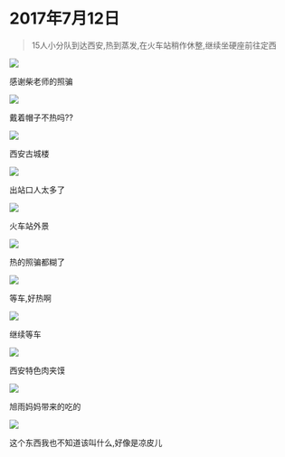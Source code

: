 <link href="style.css" rel="stylesheet" >

# 2017年7月12日
> 15人小分队到达西安,热到蒸发,在火车站稍作休整,继续坐硬座前往定西

![](https://yumiao.static.twesix.cn/image/2017/07/12/IMG_1.JPG)

感谢柴老师的照骗

![](https://yumiao.static.twesix.cn/image/2017/07/12/IMG_2.JPG)

戴着帽子不热吗??

![](https://yumiao.static.twesix.cn/image/2017/07/12/IMG_3.JPG)

西安古城楼

![](https://yumiao.static.twesix.cn/image/2017/07/12/IMG_4.JPG)

出站口人太多了

![](https://yumiao.static.twesix.cn/image/2017/07/12/IMG_5.JPG)

火车站外景

![](https://yumiao.static.twesix.cn/image/2017/07/12/IMG_6.JPG)

热的照骗都糊了

![](https://yumiao.static.twesix.cn/image/2017/07/12/IMG_7.JPG)

等车,好热啊

![](https://yumiao.static.twesix.cn/image/2017/07/12/IMG_8.JPG)

继续等车

![](https://yumiao.static.twesix.cn/image/2017/07/12/IMG_9.JPG)

西安特色肉夹馍

![](https://yumiao.static.twesix.cn/image/2017/07/12/IMG_10.JPG)

旭雨妈妈带来的吃的

![](https://yumiao.static.twesix.cn/image/2017/07/12/IMG_11.JPG)

这个东西我也不知道该叫什么,好像是凉皮儿